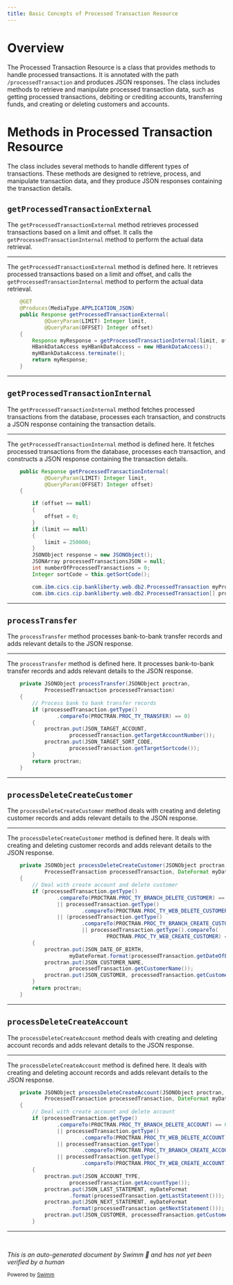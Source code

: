 ```yaml
---
title: Basic Concepts of Processed Transaction Resource
---
```

# Overview

The Processed Transaction Resource is a class that provides methods to handle processed transactions. It is annotated with the path <SwmToken path="src/webui/src/main/java/com/ibm/cics/cip/bankliberty/api/json/ProcessedTransactionResource.java" pos="38:4:5" line-data="@Path(&quot;/processedTransaction&quot;)">`/processedTransaction`</SwmToken> and produces JSON responses. The class includes methods to retrieve and manipulate processed transaction data, such as getting processed transactions, debiting or crediting accounts, transferring funds, and creating or deleting customers and accounts.

# Methods in Processed Transaction Resource

The class includes several methods to handle different types of transactions. These methods are designed to retrieve, process, and manipulate transaction data, and they produce JSON responses containing the transaction details.

## <SwmToken path="src/webui/src/main/java/com/ibm/cics/cip/bankliberty/api/json/ProcessedTransactionResource.java" pos="96:5:5" line-data="	public Response getProcessedTransactionExternal(">`getProcessedTransactionExternal`</SwmToken>

The <SwmToken path="src/webui/src/main/java/com/ibm/cics/cip/bankliberty/api/json/ProcessedTransactionResource.java" pos="96:5:5" line-data="	public Response getProcessedTransactionExternal(">`getProcessedTransactionExternal`</SwmToken> method retrieves processed transactions based on a limit and offset. It calls the <SwmToken path="src/webui/src/main/java/com/ibm/cics/cip/bankliberty/api/json/ProcessedTransactionResource.java" pos="100:7:7" line-data="		Response myResponse = getProcessedTransactionInternal(limit, offset);">`getProcessedTransactionInternal`</SwmToken> method to perform the actual data retrieval.

<SwmSnippet path="/src/webui/src/main/java/com/ibm/cics/cip/bankliberty/api/json/ProcessedTransactionResource.java" line="94">

---

The <SwmToken path="src/webui/src/main/java/com/ibm/cics/cip/bankliberty/api/json/ProcessedTransactionResource.java" pos="96:5:5" line-data="	public Response getProcessedTransactionExternal(">`getProcessedTransactionExternal`</SwmToken> method is defined here. It retrieves processed transactions based on a limit and offset, and calls the <SwmToken path="src/webui/src/main/java/com/ibm/cics/cip/bankliberty/api/json/ProcessedTransactionResource.java" pos="100:7:7" line-data="		Response myResponse = getProcessedTransactionInternal(limit, offset);">`getProcessedTransactionInternal`</SwmToken> method to perform the actual data retrieval.

```java
	@GET
	@Produces(MediaType.APPLICATION_JSON)
	public Response getProcessedTransactionExternal(
			@QueryParam(LIMIT) Integer limit,
			@QueryParam(OFFSET) Integer offset)
	{
		Response myResponse = getProcessedTransactionInternal(limit, offset);
		HBankDataAccess myHBankDataAccess = new HBankDataAccess();
		myHBankDataAccess.terminate();
		return myResponse;
	}
```

---

</SwmSnippet>

## <SwmToken path="src/webui/src/main/java/com/ibm/cics/cip/bankliberty/api/json/ProcessedTransactionResource.java" pos="100:7:7" line-data="		Response myResponse = getProcessedTransactionInternal(limit, offset);">`getProcessedTransactionInternal`</SwmToken>

The <SwmToken path="src/webui/src/main/java/com/ibm/cics/cip/bankliberty/api/json/ProcessedTransactionResource.java" pos="100:7:7" line-data="		Response myResponse = getProcessedTransactionInternal(limit, offset);">`getProcessedTransactionInternal`</SwmToken> method fetches processed transactions from the database, processes each transaction, and constructs a JSON response containing the transaction details.

<SwmSnippet path="/src/webui/src/main/java/com/ibm/cics/cip/bankliberty/api/json/ProcessedTransactionResource.java" line="107">

---

The <SwmToken path="src/webui/src/main/java/com/ibm/cics/cip/bankliberty/api/json/ProcessedTransactionResource.java" pos="107:5:5" line-data="	public Response getProcessedTransactionInternal(">`getProcessedTransactionInternal`</SwmToken> method is defined here. It fetches processed transactions from the database, processes each transaction, and constructs a JSON response containing the transaction details.

```java
	public Response getProcessedTransactionInternal(
			@QueryParam(LIMIT) Integer limit,
			@QueryParam(OFFSET) Integer offset)
	{

		if (offset == null)
		{
			offset = 0;
		}
		if (limit == null)
		{
			limit = 250000;
		}
		JSONObject response = new JSONObject();
		JSONArray processedTransactionsJSON = null;
		int numberOfProcessedTransactions = 0;
		Integer sortCode = this.getSortCode();

		com.ibm.cics.cip.bankliberty.web.db2.ProcessedTransaction myProcessedTransaction = new com.ibm.cics.cip.bankliberty.web.db2.ProcessedTransaction();
		com.ibm.cics.cip.bankliberty.web.db2.ProcessedTransaction[] processedTransactions = null;
```

---

</SwmSnippet>

## <SwmToken path="src/webui/src/main/java/com/ibm/cics/cip/bankliberty/api/json/ProcessedTransactionResource.java" pos="183:5:5" line-data="	private JSONObject processTransfer(JSONObject proctran,">`processTransfer`</SwmToken>

The <SwmToken path="src/webui/src/main/java/com/ibm/cics/cip/bankliberty/api/json/ProcessedTransactionResource.java" pos="183:5:5" line-data="	private JSONObject processTransfer(JSONObject proctran,">`processTransfer`</SwmToken> method processes bank-to-bank transfer records and adds relevant details to the JSON response.

<SwmSnippet path="/src/webui/src/main/java/com/ibm/cics/cip/bankliberty/api/json/ProcessedTransactionResource.java" line="183">

---

The <SwmToken path="src/webui/src/main/java/com/ibm/cics/cip/bankliberty/api/json/ProcessedTransactionResource.java" pos="183:5:5" line-data="	private JSONObject processTransfer(JSONObject proctran,">`processTransfer`</SwmToken> method is defined here. It processes bank-to-bank transfer records and adds relevant details to the JSON response.

```java
	private JSONObject processTransfer(JSONObject proctran,
			ProcessedTransaction processedTransaction)
	{
		// Process bank to bank transfer records
		if (processedTransaction.getType()
				.compareTo(PROCTRAN.PROC_TY_TRANSFER) == 0)
		{
			proctran.put(JSON_TARGET_ACCOUNT,
					processedTransaction.getTargetAccountNumber());
			proctran.put(JSON_TARGET_SORT_CODE,
					processedTransaction.getTargetSortcode());
		}
		return proctran;
	}
```

---

</SwmSnippet>

## <SwmToken path="src/webui/src/main/java/com/ibm/cics/cip/bankliberty/api/json/ProcessedTransactionResource.java" pos="199:5:5" line-data="	private JSONObject processDeleteCreateCustomer(JSONObject proctran,">`processDeleteCreateCustomer`</SwmToken>

The <SwmToken path="src/webui/src/main/java/com/ibm/cics/cip/bankliberty/api/json/ProcessedTransactionResource.java" pos="199:5:5" line-data="	private JSONObject processDeleteCreateCustomer(JSONObject proctran,">`processDeleteCreateCustomer`</SwmToken> method deals with creating and deleting customer records and adds relevant details to the JSON response.

<SwmSnippet path="/src/webui/src/main/java/com/ibm/cics/cip/bankliberty/api/json/ProcessedTransactionResource.java" line="199">

---

The <SwmToken path="src/webui/src/main/java/com/ibm/cics/cip/bankliberty/api/json/ProcessedTransactionResource.java" pos="199:5:5" line-data="	private JSONObject processDeleteCreateCustomer(JSONObject proctran,">`processDeleteCreateCustomer`</SwmToken> method is defined here. It deals with creating and deleting customer records and adds relevant details to the JSON response.

```java
	private JSONObject processDeleteCreateCustomer(JSONObject proctran,
			ProcessedTransaction processedTransaction, DateFormat myDateFormat)
	{
		// Deal with create account and delete customer
		if (processedTransaction.getType()
				.compareTo(PROCTRAN.PROC_TY_BRANCH_DELETE_CUSTOMER) == 0
				|| processedTransaction.getType()
						.compareTo(PROCTRAN.PROC_TY_WEB_DELETE_CUSTOMER) == 0
				|| (processedTransaction.getType()
						.compareTo(PROCTRAN.PROC_TY_BRANCH_CREATE_CUSTOMER) == 0
						|| processedTransaction.getType().compareTo(
								PROCTRAN.PROC_TY_WEB_CREATE_CUSTOMER) == 0))
		{
			proctran.put(JSON_DATE_OF_BIRTH,
					myDateFormat.format(processedTransaction.getDateOfBirth()));
			proctran.put(JSON_CUSTOMER_NAME,
					processedTransaction.getCustomerName());
			proctran.put(JSON_CUSTOMER, processedTransaction.getCustomer());
		}
		return proctran;
	}
```

---

</SwmSnippet>

## <SwmToken path="src/webui/src/main/java/com/ibm/cics/cip/bankliberty/api/json/ProcessedTransactionResource.java" pos="222:5:5" line-data="	private JSONObject processDeleteCreateAccount(JSONObject proctran,">`processDeleteCreateAccount`</SwmToken>

The <SwmToken path="src/webui/src/main/java/com/ibm/cics/cip/bankliberty/api/json/ProcessedTransactionResource.java" pos="222:5:5" line-data="	private JSONObject processDeleteCreateAccount(JSONObject proctran,">`processDeleteCreateAccount`</SwmToken> method deals with creating and deleting account records and adds relevant details to the JSON response.

<SwmSnippet path="/src/webui/src/main/java/com/ibm/cics/cip/bankliberty/api/json/ProcessedTransactionResource.java" line="222">

---

The <SwmToken path="src/webui/src/main/java/com/ibm/cics/cip/bankliberty/api/json/ProcessedTransactionResource.java" pos="222:5:5" line-data="	private JSONObject processDeleteCreateAccount(JSONObject proctran,">`processDeleteCreateAccount`</SwmToken> method is defined here. It deals with creating and deleting account records and adds relevant details to the JSON response.

```java
	private JSONObject processDeleteCreateAccount(JSONObject proctran,
			ProcessedTransaction processedTransaction, DateFormat myDateFormat)
	{
		// Deal with create account and delete account
		if (processedTransaction.getType()
				.compareTo(PROCTRAN.PROC_TY_BRANCH_DELETE_ACCOUNT) == 0
				|| processedTransaction.getType()
						.compareTo(PROCTRAN.PROC_TY_WEB_DELETE_ACCOUNT) == 0
				|| processedTransaction.getType()
						.compareTo(PROCTRAN.PROC_TY_BRANCH_CREATE_ACCOUNT) == 0
				|| processedTransaction.getType()
						.compareTo(PROCTRAN.PROC_TY_WEB_CREATE_ACCOUNT) == 0)
		{
			proctran.put(JSON_ACCOUNT_TYPE,
					processedTransaction.getAccountType());
			proctran.put(JSON_LAST_STATEMENT, myDateFormat
					.format(processedTransaction.getLastStatement()));
			proctran.put(JSON_NEXT_STATEMENT, myDateFormat
					.format(processedTransaction.getNextStatement()));
			proctran.put(JSON_CUSTOMER, processedTransaction.getCustomer());
		}
```

---

</SwmSnippet>

&nbsp;

*This is an auto-generated document by Swimm 🌊 and has not yet been verified by a human*

<SwmMeta version="3.0.0" repo-id="Z2l0aHViJTNBJTNBY2ljcy1iYW5raW5nLXNhbXBsZS1hcHBsaWNhdGlvbi1jYnNhLUlCTS1EZW1vJTNBJTNBU3dpbW0tRGVtbw==" repo-name="cics-banking-sample-application-cbsa-IBM-Demo"><sup>Powered by [Swimm](/)</sup></SwmMeta>
